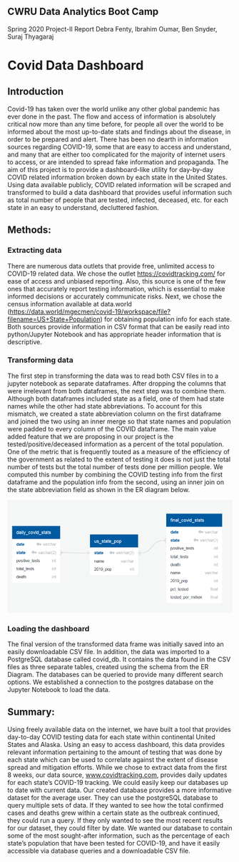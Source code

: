 ## CWRU Data Analytics Boot Camp 
Spring 2020
Project-II Report
Debra Fenty, Ibrahim Oumar, Ben Snyder, Suraj Thyagaraj

# Covid Data Dashboard
## Introduction
Covid-19 has taken over the world unlike any other global pandemic has ever done in the past. The flow and access of information is absolutely critical now more than any time before, for people all over the world to be informed about the most up-to-date stats and findings about the disease, in order to be prepared and alert. There has been no dearth in information sources regarding COVID-19, some that are easy to access and understand, and many that are either too complicated for the majority of internet users to access, or are intended to spread fake information and propaganda. The aim of this project is to provide a dashboard-like utility for day-by-day COVID related information broken down by each state in the United States. Using data available publicly, COVID related information will be scraped and transformed to build a data dashboard that provides useful information such as total number of people that are tested, infected, deceased, etc. for each state in an easy to understand, decluttered fashion. 
## Methods:
### Extracting data
There are numerous data outlets that provide free, unlimited access to COVID-19 related data. We chose the outlet https://covidtracking.com/ for ease of access and unbiased reporting. Also, this source is one of the few ones that accurately report testing information, which is essential to make informed decisions or accurately communicate risks. Next, we chose the census information available at data.world (https://data.world/mgecmen/covid-19/workspace/file?filename=US+State+Population) for obtaining population info for each state. Both sources provide information in CSV format that can be easily read into python/Jupyter Notebook and has appropriate header information that is descriptive. 



### Transforming data
The first step in transforming the data was to read both CSV files in to a jupyter notebook as separate dataframes. After dropping the columns that were irrelevant from both dataframes, the next step was to combine them. Although both dataframes included state as a field, one of them had state names while the other had state abbreviations. To account for this mismatch, we created a state abbreviation column on the first dataframe and joined the two using an inner merge so that state names and population were padded to every column of the COVID dataframe. The main value added feature that we are proposing in our project is the tested/positive/deceased information as a percent of the total population. One of the metric that is frequently touted as a measure of the efficiency of the government as related to the extent of testing it does is not just the total number of tests but the total number of tests done per million people. We computed this number by combining the COVID testing info from the first dataframe and the population info from the second, using an inner join on the state abbreviation field as shown in the ER diagram below.  

![ER_Diagram](/Final_ERD.PNG)


### Loading the dashboard
The final version of the transformed data frame was initially saved into an easily downloadable CSV file. In addition, the data was imported to a PostgreSQL database called covid_db. It contains the data found in the CSV files as three separate tables, created using the schema from the ER Diagram. The databases can be queried to provide many different search options. We established a connection to the postgres database on the Jupyter Notebook to load the data.

## Summary:
Using freely available data on the internet, we have built a tool that provides day-to-day COVID testing data for each state within continental United States and Alaska. Using an easy to access dashboard, this data provides relevant information pertaining to the amount of testing that was done by each state which can be used to correlate against the extent of disease spread and mitigation efforts. While we chose to extract data from the first 8 weeks, our data source, www.covidtracking.com, provides daily updates for each state’s COVID-19 tracking. We could easily keep our databases up to date with current data.
    Our created database provides a more informative dataset for the average user. They can use the postgreSQL database to query multiple sets of data. If they wanted to see how the total confirmed cases and deaths grew within a certain state as the outbreak continued, they could run a query. If they only wanted to see the most recent results for our dataset, they could filter by date. We wanted our database to contain some of the most sought-after information, such as the percentage of each state’s population that have been tested for COVID-19, and have it easily accessible via database queries and a downloadable CSV file.
